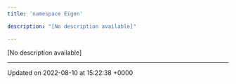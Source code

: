 ```yaml
---
title: 'namespace Eigen'

description: "[No description available]"

---
```







[No description available]






-------------------------------

Updated on 2022-08-10 at 15:22:38 +0000